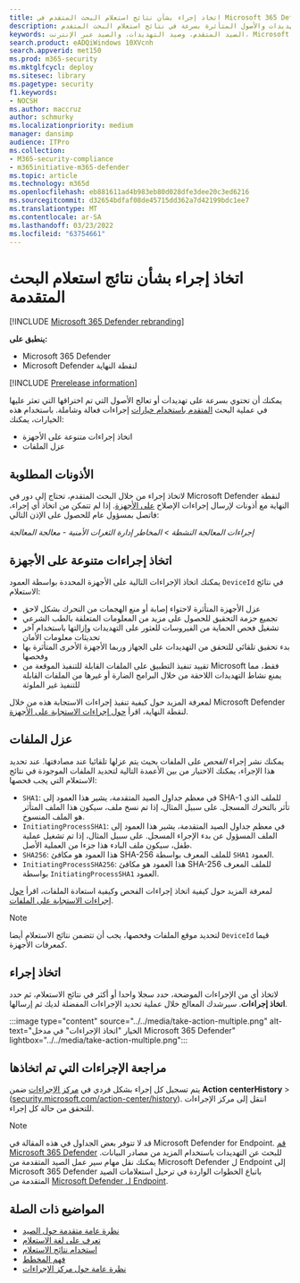 ```yaml
---
title: اتخاذ إجراء بشأن نتائج استعلام البحث المتقدم في Microsoft 365 Defender
description: معالجة التهديدات والأصول المتأثرة بسرعة في نتائج استعلام البحث المتقدم
keywords: الصيد المتقدم، وصيد التهديدات، والصيد عبر الإنترنت، Microsoft 365 Defender، microsoft 365، m365، البحث، الاستعلام، بيانات التعقب، اتخاذ إجراء
search.product: eADQiWindows 10XVcnh
search.appverid: met150
ms.prod: m365-security
ms.mktglfcycl: deploy
ms.sitesec: library
ms.pagetype: security
f1.keywords:
- NOCSH
ms.author: maccruz
author: schmurky
ms.localizationpriority: medium
manager: dansimp
audience: ITPro
ms.collection:
- M365-security-compliance
- m365initiative-m365-defender
ms.topic: article
ms.technology: m365d
ms.openlocfilehash: eb881611ad4b983eb80d028dfe3dee20c3ed6216
ms.sourcegitcommit: d32654bdfaf08de45715dd362a7d42199bdc1ee7
ms.translationtype: MT
ms.contentlocale: ar-SA
ms.lasthandoff: 03/23/2022
ms.locfileid: "63754661"
---
```

# <a name="take-action-on-advanced-hunting-query-results"></a>اتخاذ إجراء بشأن نتائج استعلام البحث المتقدمة

[!INCLUDE [Microsoft 365 Defender rebranding](../includes/microsoft-defender.md)]


**ينطبق على:**
- Microsoft 365 Defender
- Microsoft Defender لنقطة النهاية

[!INCLUDE [Prerelease information](../includes/prerelease.md)]

يمكنك أن تحتوي بسرعة على تهديدات أو تعالج الأصول التي تم اختراقها التي تعثر عليها في عملية البحث [المتقدم باستخدام خيارات](advanced-hunting-overview.md) إجراءات فعالة وشاملة. باستخدام هذه الخيارات، يمكنك:

- اتخاذ إجراءات متنوعة على الأجهزة
- عزل الملفات

## <a name="required-permissions"></a>الأذونات المطلوبة
لاتخاذ إجراء من خلال البحث المتقدم، تحتاج إلى دور في Microsoft Defender لنقطة النهاية مع أذونات لإرسال إجراءات الإصلاح [على الأجهزة](/windows/security/threat-protection/microsoft-defender-atp/user-roles#permission-options). إذا لم تتمكن من اتخاذ أي إجراء، فاتصل بمسؤول عام للحصول على الإذن التالي:

*إجراءات المعالجة النشطة > المخاطر إدارة الثغرات الأمنية - معالجة المعالجة*

## <a name="take-various-actions-on-devices"></a>اتخاذ إجراءات متنوعة على الأجهزة
يمكنك اتخاذ الإجراءات التالية على الأجهزة المحددة بواسطة العمود `DeviceId` في نتائج الاستعلام:

- عزل الأجهزة المتأثرة لاحتواء إصابة أو منع الهجمات من التحرك بشكل لاحق
- تجميع حزمة التحقيق للحصول على مزيد من المعلومات المتعلقة بالطب الشرعي
- تشغيل فحص الحماية من الفيروسات للعثور على التهديدات وإزالتها باستخدام آخر تحديثات معلومات الأمان
- بدء تحقيق تلقائي للتحقق من التهديدات على الجهاز وربما الأجهزة الأخرى المتأثرة بها وفحصها
- تقييد تنفيذ التطبيق على الملفات القابلة للتنفيذ الموقعة من Microsoft فقط، مما يمنع نشاط التهديدات اللاحقة من خلال البرامج الضارة أو غيرها من الملفات القابلة للتنفيذ غير الملوثة

لمعرفة المزيد حول كيفية تنفيذ إجراءات الاستجابة هذه من خلال Microsoft Defender لنقطة النهاية، اقرأ [حول إجراءات الاستجابة على الأجهزة](/windows/security/threat-protection/microsoft-defender-atp/respond-machine-alerts).
   
## <a name="quarantine-files"></a>عزل الملفات
يمكنك نشر إجراء *الفحص* على الملفات بحيث يتم عزلها تلقائيا عند مصادفتها. عند تحديد هذا الإجراء، يمكنك الاختيار من بين الأعمدة التالية لتحديد الملفات الموجودة في نتائج الاستعلام التي يجب فحصها:

- `SHA1`: في معظم جداول الصيد المتقدمة، يشير هذا العمود إلى SHA-1 للملف الذي تأثر بالتحرك المسجل. على سبيل المثال، إذا تم نسخ ملف، سيكون هذا الملف المتأثر هو الملف المنسوخ.
- `InitiatingProcessSHA1`: في معظم جداول الصيد المتقدمة، يشير هذا العمود إلى الملف المسؤول عن بدء الإجراء المسجل. على سبيل المثال، إذا تم تشغيل عملية طفل، سيكون ملف البادء هذا جزءا من العملية الأصل. 
- `SHA256`: هذا العمود هو مكافئ SHA-256 للملف المعرف بواسطة `SHA1` العمود.
- `InitiatingProcessSHA256`: هذا العمود هو مكافئ SHA-256 للملف المعرف بواسطة `InitiatingProcessSHA1` العمود.

لمعرفة المزيد حول كيفية اتخاذ إجراءات الفحص وكيفية استعادة الملفات، اقرأ [حول إجراءات الاستجابة على الملفات](/windows/security/threat-protection/microsoft-defender-atp/respond-file-alerts).

>[!NOTE]
>لتحديد موقع الملفات وفحصها، يجب أن تتضمن نتائج الاستعلام أيضا `DeviceId` قيما كمعرفات الأجهزة.  

## <a name="take-action"></a>اتخاذ إجراء
لاتخاذ أي من الإجراءات الموضحة، حدد سجلا واحدا أو أكثر في نتائج الاستعلام، ثم حدد **اتخاذ إجراءات**. سيرشدك المعالج خلال عملية تحديد الإجراءات المفضلة لديك ثم إرسالها.

:::image type="content" source="../../media/take-action-multiple.png" alt-text="الخيار &quot;اتخاذ الإجراءات&quot; في مدخل Microsoft 365 Defender" lightbox="../../media/take-action-multiple.png":::

## <a name="review-actions-taken"></a>مراجعة الإجراءات التي تم اتخاذها
يتم تسجيل كل إجراء بشكل فردي في [مركز الإجراءات](m365d-action-center.md) ضمن **Action** **centerHistory** >  ([security.microsoft.com/action-center/history](https://security.microsoft.com/action-center/history)). انتقل إلى مركز الإجراءات للتحقق من حالة كل إجراء.
 
>[!NOTE]
>قد لا تتوفر بعض الجداول في هذه المقالة في Microsoft Defender for Endpoint. [قم Microsoft 365 Defender](m365d-enable.md) للبحث عن التهديدات باستخدام المزيد من مصادر البيانات. يمكنك نقل مهام سير عمل الصيد المتقدمة من Microsoft Defender ل Endpoint إلى Microsoft 365 Defender باتباع الخطوات الواردة في ترحيل استعلامات الصيد المتقدمة من [Microsoft Defender ل Endpoint](advanced-hunting-migrate-from-mde.md).

## <a name="related-topics"></a>المواضيع ذات الصلة
- [نظرة عامة متقدمة حول الصيد](advanced-hunting-overview.md)
- [تعرف على لغة الاستعلام](advanced-hunting-query-language.md)
- [استخدام نتائج الاستعلام](advanced-hunting-query-results.md)
- [فهم المخطط](advanced-hunting-schema-tables.md)
- [نظرة عامة حول مركز الإجراءات](m365d-action-center.md)
